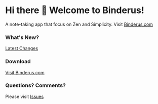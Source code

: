 # Hi there 👋 Welcome to Binderus!

A note-taking app that focus on Zen and Simplicity. Visit [Binderus.com](https://www.binderus.com)

### What's New?

[Latest Changes](docs/whats-new.md)

### Download

[Visit Binderus.com](https://www.binderus.com)

### Questions? Comments?

Please visit [Issues](https://github.com/binderus/binderus/issues)
